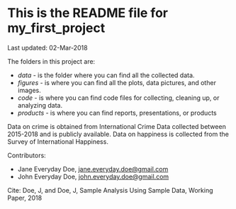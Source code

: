 # This is the README file for my_first_project

Last updated: 02-Mar-2018

The folders in this project are: 

* _data_ - is the folder where you can find all the collected data.
* _figures_ - is where you can find all the  plots, data pictures, and other images.
* _code_ - is where you can find code files for collecting, cleaning up, or analyzing data. 
* _products_ - is where you can find reports, presentations, or products

Data on crime is obtained from International Crime Data collected between 2015-2018 and is publicly available. Data on happiness is collected from the Survey of International Happiness.

Contributors:
- Jane Everyday Doe, jane.everyday.doe@gmail.com
- John Everyday Doe, john.everyday.doe@gmail.com

Cite:
Doe, J, and Doe, J, Sample Analysis Using Sample Data, Working Paper, 2018